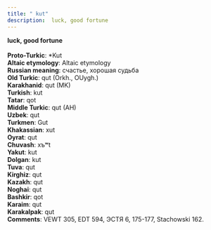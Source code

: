 ```yaml
---
title: " kut"
description:  luck, good fortune
---
```

<strong> luck, good fortune</strong><br><br>
<strong>Proto-Turkic</strong>:  *Kut<br>
<strong>Altaic etymology</strong>:  Altaic etymology<br>
<strong>Russian meaning</strong>:  счастье, хорошая судьба<br>
<strong>Old Turkic</strong>:  qut (Orkh., OUygh.)<br>
<strong>Karakhanid</strong>:  qut (MK)<br>
<strong>Turkish</strong>:  kut<br>
<strong>Tatar</strong>:  qot<br>
<strong>Middle Turkic</strong>:  qut (AH)<br>
<strong>Uzbek</strong>:  qut<br>
<strong>Turkmen</strong>:  Gut<br>
<strong>Khakassian</strong>:  xut<br>
<strong>Oyrat</strong>:  qut<br>
<strong>Chuvash</strong>:  xъʷt<br>
<strong>Yakut</strong>:  kut<br>
<strong>Dolgan</strong>:  kut<br>
<strong>Tuva</strong>:  qut<br>
<strong>Kirghiz</strong>:  qut<br>
<strong>Kazakh</strong>:  qut<br>
<strong>Noghai</strong>:  qut<br>
<strong>Bashkir</strong>:  qot<br>
<strong>Karaim</strong>:  qut<br>
<strong>Karakalpak</strong>:  qut<br>
<strong>Comments</strong>:  VEWT 305, EDT 594, ЭСТЯ 6, 175-177, Stachowski 162.<br>


